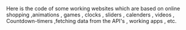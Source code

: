 Here is the code of some working websites  which are based on  online shopping ,animations , games ,  clocks , sliders  , calenders , videos , Countdown-timers ,fetching data from the API's ,  working apps , etc.
